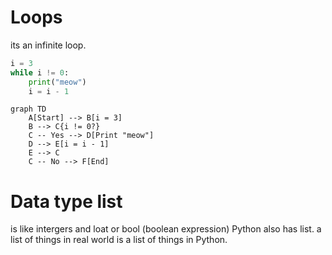 # Loops

its an infinite loop.

```python
i = 3 
while i != 0:
    print("meow")
    i = i - 1
```
```mermaid
graph TD
    A[Start] --> B[i = 3]
    B --> C{i != 0?}
    C -- Yes --> D[Print "meow"]
    D --> E[i = i - 1]
    E --> C
    C -- No --> F[End]
```

# Data type list

is like intergers and loat or bool (boolean expression) Python also has list. a list of things in real world is a list of things in Python.